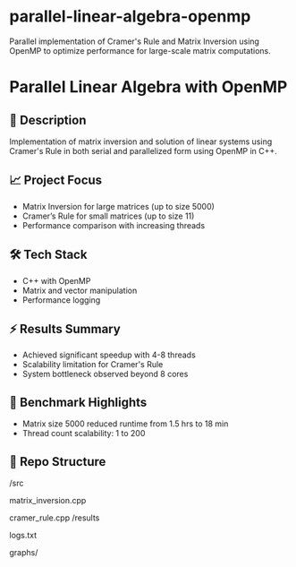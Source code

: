 # parallel-linear-algebra-openmp
Parallel implementation of Cramer's Rule and Matrix Inversion using OpenMP to optimize performance for large-scale matrix computations.
# Parallel Linear Algebra with OpenMP

## 📌 Description
Implementation of matrix inversion and solution of linear systems using Cramer's Rule in both serial and parallelized form using OpenMP in C++.

## 📈 Project Focus
- Matrix Inversion for large matrices (up to size 5000)
- Cramer’s Rule for small matrices (up to size 11)
- Performance comparison with increasing threads

## 🛠 Tech Stack
- C++ with OpenMP
- Matrix and vector manipulation
- Performance logging

## ⚡ Results Summary
- Achieved significant speedup with 4-8 threads
- Scalability limitation for Cramer's Rule
- System bottleneck observed beyond 8 cores

## 🧪 Benchmark Highlights
- Matrix size 5000 reduced runtime from 1.5 hrs to 18 min
- Thread count scalability: 1 to 200

## 📂 Repo Structure

/src

matrix_inversion.cpp

cramer_rule.cpp /results

logs.txt

graphs/


